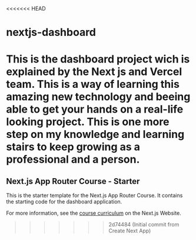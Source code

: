<<<<<<< HEAD
# nextjs-dashboard
This is the dashboard project wich is explained by the Next js and Vercel team. This is a way of learning this amazing new technology and beeing able to get your hands on a real-life looking project. This is one more step on my knowledge and learning stairs to keep growing as a professional and a person. 
=======
## Next.js App Router Course - Starter

This is the starter template for the Next.js App Router Course. It contains the starting code for the dashboard application.

For more information, see the [course curriculum](https://nextjs.org/learn) on the Next.js Website.
>>>>>>> 2d74484 (Initial commit from Create Next App)
